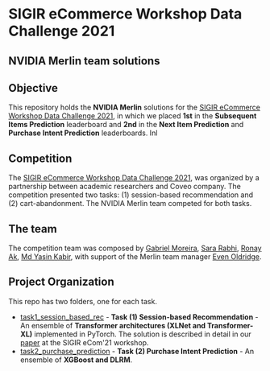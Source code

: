 # SIGIR eCommerce Workshop Data Challenge 2021
## NVIDIA Merlin team solutions


## Objective
This repository holds the **NVIDIA Merlin** solutions for the [SIGIR eCommerce Workshop Data Challenge 2021](https://sigir-ecom.github.io/data-task.html), in which we placed **1st** in the **Subsequent Items Prediction** leaderboard and **2nd** in the **Next Item Prediction** and **Purchase Intent Prediction** leaderboards.
Inl
## Competition
The [SIGIR eCommerce Workshop Data Challenge 2021](https://sigir-ecom.github.io/data-task.html), was organized by a partnership between academic researchers and Coveo company. The competition presented two tasks: (1) session-based recommendation and (2) cart-abandonment. The NVIDIA Merlin team competed for both tasks.

## The team
The competition team was composed by [Gabriel Moreira](https://github.com/gabrielspmoreira), [Sara Rabhi](https://github.com/sararb), [Ronay Ak](https://github.com/rnyak), [Md Yasin Kabir](https://github.com/mykabir), with support of the Merlin team manager [Even Oldridge](https://github.com/EvenOldridge).

## Project Organization

This repo has two folders, one for each task.

- [task1_session_based_rec](task1_session_based_rec/) - **Task (1) Session-based Recommendation** - An ensemble of **Transformer architectures (XLNet and Transformer-XL)** implemented in PyTorch. The solution is described in detail in our [paper](https://arxiv.org/abs/2107.05124) at the SIGIR eCom'21 workshop.
- [task2_purchase_prediction](task2_purchase_prediction/) - **Task (2) Purchase Intent Prediction** - An ensemble of **XGBoost and DLRM**.
